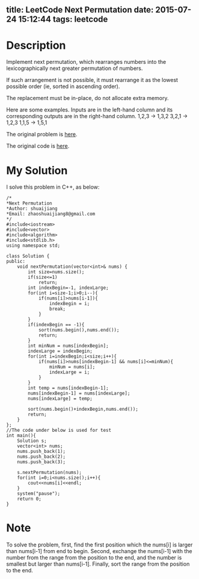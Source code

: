 title: LeetCode Next Permutation
date: 2015-07-24 15:12:44
tags: leetcode
---

# Description
Implement next permutation, which rearranges numbers into the lexicographically next greater permutation of numbers.

If such arrangement is not possible, it must rearrange it as the lowest possible order (ie, sorted in ascending order).

The replacement must be in-place, do not allocate extra memory.

Here are some examples. Inputs are in the left-hand column and its corresponding outputs are in the right-hand column.
1,2,3 → 1,3,2
3,2,1 → 1,2,3
1,1,5 → 1,5,1

The original problem is [here](https://leetcode.com/problems/next-permutation/ "Problem").

The original code is [here](https://github.com/shuaijiang/LeetCode/blob/master/NextPermutation.cpp "Code").
<!--more-->

# My Solution
I solve this problem in C++, as below:
	
	/*
	*Next Permutation
	*Author: shuaijiang
	*Email: zhaoshuaijiang8@gmail.com
	*/
	#include<iostream>
	#include<vector> 
	#include<algorithm>
	#include<stdlib.h>
	using namespace std;
	
	class Solution {
	public:
	    void nextPermutation(vector<int>& nums) {
	        int size=nums.size();
	        if(size<=1)
	        	return;
	        int indexBegin=-1, indexLarge; 
			for(int i=size-1;i>0;i--){
	        	if(nums[i]>nums[i-1]){
	        		indexBegin = i;
	        		break;
	        	}	
	        }
	        if(indexBegin == -1){
	        	sort(nums.begin(),nums.end());
	        	return;
	        }
	        int minNum = nums[indexBegin];
	        indexLarge = indexBegin;
	        for(int i=indexBegin;i<size;i++){
	        	if(nums[i]>nums[indexBegin-1] && nums[i]<=minNum){
	        		minNum = nums[i];
					indexLarge = i;
	        	}
	        }
			int temp = nums[indexBegin-1];
			nums[indexBegin-1] = nums[indexLarge];
			nums[indexLarge] = temp;
			
			sort(nums.begin()+indexBegin,nums.end());
			return;
	    }
	};
	//The code under below is used for test
	int main(){
		Solution s;
		vector<int> nums;
		nums.push_back(1);
		nums.push_back(2);
		nums.push_back(3);
		
		s.nextPermutation(nums);
		for(int i=0;i<nums.size();i++){
			cout<<nums[i]<<endl;
		}
		system("pause");
		return 0;
	}


# Note
To solve the problem, first, find the first position which the nums[i] is larger than nums[i-1] from end to begin. Second, exchange the nums[i-1] with the number from the range from the position to the end, and the number is smallest but larger than nums[i-1]. Finally, sort the range from the position to the end.  
